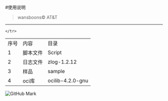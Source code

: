#使用说明
> wansboons&copy; AT&amp;T
***


<table>
	<tr>
		<tr>
			<td>序号</td>
			<td>内容</td>
			<td>目录</td>                         
		</tr>
		<tr>
			<td>1</td>
			<td>脚本文件</td>
			<td>Script</td>
		</tr>
		<tr>
			<td>2</td>
			<td>日志文件</td>
			<td>zlog-1.2.12</td>
		</tr>
		<tr>
			<td>3</td>
			<td>样品</td>
			<td>sample</td>
		</tr>
                <tr>
                        <td>4</td>
                        <td>oci库</td>
                        <td>ocilib-4.2.0-gnu</td>
                </tr>


	</tr>
</table>


![GitHub Mark](http://github.global.ssl.fastly.net/images/modules/logos_page/GitHub-Mark.png "GitHub Mark")



